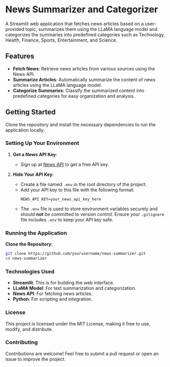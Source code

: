 # News Summarizer and Categorizer

A Streamlit web application that fetches news articles based on a user-provided topic, summarizes them using the LLaMA language model and categorizes the summaries into predefined categories such as Technology, Health, Finance, Sports, Entertainment, and Science.

## Features

- **Fetch News**: Retrieve news articles from various sources using the News API.
- **Summarize Articles**: Automatically summarize the content of news articles using the LLaMA language model.
- **Categorize Summaries**: Classify the summarized content into predefined categories for easy organization and analysis.

## Getting Started

Clone the repository and install the necessary dependencies to run the application locally.

### Setting Up Your Environment

1. **Get a News API Key**: 
   - Sign up at [News API](https://newsapi.org/register) to get a free API key.

2. **Hide Your API Key**:
   - Create a file named `.env` in the root directory of the project.
   - Add your API key to this file with the following format:
     ```
     NEWS_API_KEY=your_news_api_key_here
     ```
   - The `.env` file is used to store environment variables securely and should **not** be committed to version control. Ensure your `.gitignore` file includes `.env` to keep your API key safe.

### Running the Application

 **Clone the Repository**:
   ```bash
   git clone https://github.com/yourusername/news-summarizer.git
   cd news-summarizer
   ```

### Technologies Used

- **Streamlit**: This is for building the web interface.
- **LLaMA Model**: For text summarization and categorization.
- **News API**: For fetching news articles.
- **Python**: For scripting and integration.

### License

This project is licensed under the MIT License, making it free to use, modify, and distribute.

### Contributing

Contributions are welcome! Feel free to submit a pull request or open an issue to improve the project.


